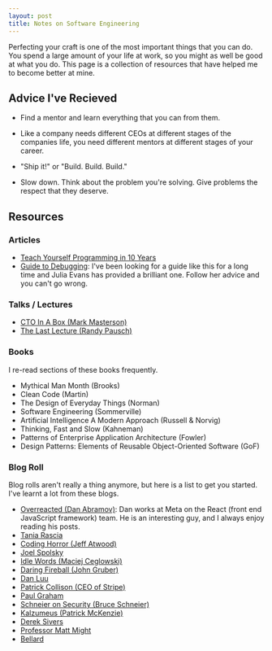 ```yaml
---
layout: post
title: Notes on Software Engineering
---
```


Perfecting your craft is one of the most important things that you can do. You spend a large amount of your life at work, so you might as well be good at what you do. This page is a collection of resources that have helped me to become better at mine.
 
## Advice I've Recieved 

- Find a mentor and learn everything that you can from them.  

- Like a company needs different CEOs at different stages of the companies life, you need different mentors at different stages of your career. 

- "Ship it!" or "Build. Build. Build." 

- Slow down. Think about the problem you're solving. Give problems the respect that they deserve.

## Resources

### Articles    

- [Teach Yourself Programming in 10 Years](https://norvig.com/21-days.html)
- [Guide to Debugging](https://jvns.ca/blog/2022/12/21/new-zine--the-pocket-guide-to-debugging/): I've been looking for a guide like this for a long time and Julia Evans has provided a brilliant one. Follow her advice and you can't go wrong.

### Talks / Lectures

- [CTO In A Box (Mark Masterson)](https://www.slideshare.net/mastermark/cto-in-a-box-51863179)
- [The Last Lecture (Randy Pausch)](https://www.youtube.com/watch?v=ji5_MqicxSo)

### Books
I re-read sections of these books frequently. 

- Mythical Man Month (Brooks)
- Clean Code (Martin)
- The Design of Everyday Things (Norman)
- Software Engineering (Sommerville)
- Artificial Intelligence A Modern Approach (Russell & Norvig)
- Thinking, Fast and Slow (Kahneman)
- Patterns of Enterprise Application Architecture (Fowler)
- Design Patterns: Elements of Reusable Object-Oriented Software (GoF)

### Blog Roll
Blog rolls aren't really a thing anymore, but here is a list to get you started. I've learnt a lot from these blogs. 

- [Overreacted (Dan Abramov)](https://overreacted.io): Dan works at Meta on the React (front end JavaScript framework) team. He is an interesting guy, and I always enjoy reading his posts. 
- [Tania Rascia](https://www.taniarascia.com)
- [Coding Horror (Jeff Atwood)](https://blog.codinghorror.com)
- [Joel Spolsky](https://www.joelonsoftware.com)
- [Idle Words (Maciej Ceglowski)](https://idlewords.com) 
- [Daring Fireball (John Gruber)](https://daringfireball.net)
- [Dan Luu](https://danluu.com/)
- [Patrick Collison (CEO of Stripe)](https://patrickcollison.com)
- [Paul Graham](http://www.paulgraham.com/articles.html)
- [Schneier on Security (Bruce Schneier)](https://www.schneier.com)
- [Kalzumeus (Patrick McKenzie)](https://www.kalzumeus.com/)
- [Derek Sivers](https://sivers.org/)
- [Professor Matt Might](http://matt.might.net/articles/)
- [Bellard](https://bellard.org)
